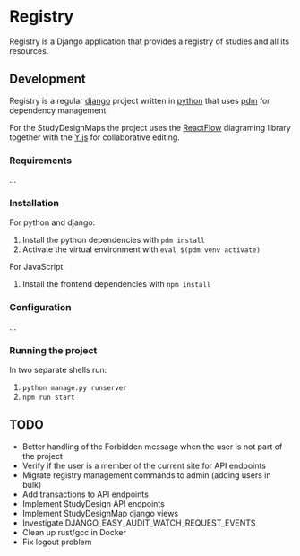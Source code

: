 # Registry

Registry is a Django application that provides a registry of studies and all its resources.

## Development

Registry is a regular [django](https://www.djangoproject.com/) project written in [python](https://www.python.org/) that uses [pdm](https://pdm.fming.dev/) for dependency management.

For the StudyDesignMaps the project uses the [ReactFlow](https://reactflow.dev/) diagraming library together with the [Y.js](https://docs.yjs.dev/) for collaborative editing.

### Requirements

...

### Installation

For python and django:

1. Install the python dependencies with `pdm install`
2. Activate the virtual environment with `eval $(pdm venv activate)`

For JavaScript:

1. Install the frontend dependencies with `npm install`

### Configuration

...

### Running the project

In two separate shells run:

1. `python manage.py runserver`
2. `npm run start`

## TODO

- Better handling of the Forbidden message when the user is not part of the project
- Verify if the user is a member of the current site for API endpoints
- Migrate registry management commands to admin (adding users in bulk)
- Add transactions to API endpoints
- Implement StudyDesign API endpoints
- Implement StudyDesignMap django views
- Investigate DJANGO_EASY_AUDIT_WATCH_REQUEST_EVENTS
- Clean up rust/gcc in Docker
- Fix logout problem
